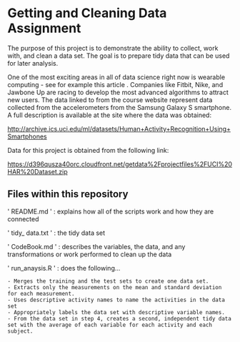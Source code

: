 # Getting and Cleaning Data Assignment

The purpose of this project is to demonstrate the ability to collect, work with, and clean a data set. The goal is to prepare tidy data that can be used for later analysis. 

One of the most exciting areas in all of data science right now is wearable computing - see for example this article . Companies like Fitbit, Nike, and Jawbone Up are racing to develop the most advanced algorithms to attract new users. The data linked to from the course website represent data collected from the accelerometers from the Samsung Galaxy S smartphone. A full description is available at the site where the data was obtained:

http://archive.ics.uci.edu/ml/datasets/Human+Activity+Recognition+Using+Smartphones 

Data for this project is obtained from the following link:

 https://d396qusza40orc.cloudfront.net/getdata%2Fprojectfiles%2FUCI%20HAR%20Dataset.zip  
 
 
## Files within this repository

' README.md ' : explains how all of the scripts work and how they are connected

' tidy_ data.txt ' : the tidy data set 

' CodeBook.md ' : describes the variables, the data, and any transformations or work performed to clean up the data

' run_anaysis.R ' : does the following...

    - Merges the training and the test sets to create one data set.
    - Extracts only the measurements on the mean and standard deviation for each measurement. 
    - Uses descriptive activity names to name the activities in the data set
    - Appropriately labels the data set with descriptive variable names. 
    - From the data set in step 4, creates a second, independent tidy data set with the average of each variable for each activity and each subject.

